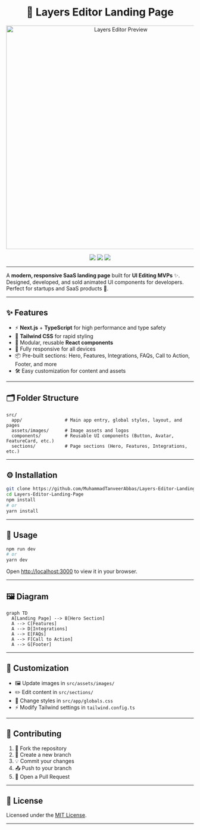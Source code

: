 <h1 align="center">🎨 Layers Editor Landing Page</h1>
<p align="center">
  <img src="https://i.postimg.cc/3NW2LC04/Layer-editor.png" alt="Layers Editor Preview" width="600" />
</p>
<p align="center">
  <img src="https://img.shields.io/badge/Next.js-black?style=for-the-badge&logo=next.js" />
  <img src="https://img.shields.io/badge/Tailwind_CSS-38B2AC?style=for-the-badge&logo=tailwind-css&logoColor=white" />
  <img src="https://img.shields.io/badge/TypeScript-3178C6?style=for-the-badge&logo=typescript&logoColor=white" />
</p>

---

A **modern, responsive SaaS landing page** built for **UI Editing MVPs** ✨.
Designed, developed, and sold animated UI components for developers. Perfect for startups and SaaS products 🚀.

---

## ✨ Features

* ⚡ **Next.js** + **TypeScript** for high performance and type safety
* 🎨 **Tailwind CSS** for rapid styling
* 🧩 Modular, reusable **React components**
* 📱 Fully responsive for all devices
* 📦 Pre-built sections: Hero, Features, Integrations, FAQs, Call to Action, Footer, and more
* 🛠 Easy customization for content and assets

---

## 🗂 Folder Structure

```plaintext
src/
  app/                # Main app entry, global styles, layout, and pages
  assets/images/      # Image assets and logos
  components/         # Reusable UI components (Button, Avatar, FeatureCard, etc.)
  sections/           # Page sections (Hero, Features, Integrations, etc.)
```

---

## ⚙️ Installation

```bash
git clone https://github.com/MuhammadTanveerAbbas/Layers-Editor-Landing-Page.git
cd Layers-Editor-Landing-Page
npm install
# or
yarn install
```

---

## 🚀 Usage

```bash
npm run dev
# or
yarn dev
```

Open [http://localhost:3000](http://localhost:3000) to view it in your browser.

---

## 🖼 Diagram

```mermaid
graph TD
  A[Landing Page] --> B[Hero Section]
  A --> C[Features]
  A --> D[Integrations]
  A --> E[FAQs]
  A --> F[Call to Action]
  A --> G[Footer]
```

---

## 🎯 Customization

* 🖼 Update images in `src/assets/images/`
* ✏️ Edit content in `src/sections/`
* 🎨 Change styles in `src/app/globals.css`
* ⚡ Modify Tailwind settings in `tailwind.config.ts`

---

## 🤝 Contributing

1. 🍴 Fork the repository
2. 🌱 Create a new branch
3. 💡 Commit your changes
4. 📤 Push to your branch
5. 🔄 Open a Pull Request

---

## 📜 License

Licensed under the [MIT License](LICENSE).

---
